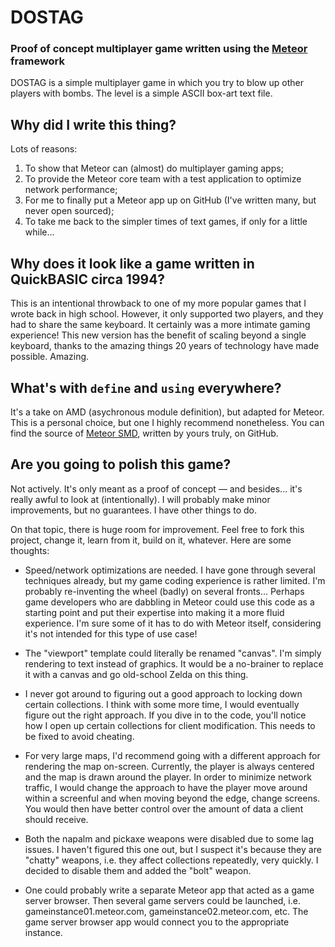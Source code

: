 # DOSTAG
### Proof of concept multiplayer game written using the [Meteor](http://www.meteor.com/) framework

DOSTAG is a simple multiplayer game in which you try to blow up other players with bombs. The level is a simple ASCII box-art text file.

## Why did I write this thing?

Lots of reasons:

1.	To show that Meteor can (almost) do multiplayer gaming apps;
2.	To provide the Meteor core team with a test application to optimize network performance;
3.	For me to finally put a Meteor app up on GitHub (I've written many, but never open sourced);
4.	To take me back to the simpler times of text games, if only for a little while...

## Why does it look like a game written in QuickBASIC circa 1994?

This is an intentional throwback to one of my more popular games that I wrote back in high school. However, it only supported two players, and they had to share the same keyboard. It certainly was a more intimate gaming experience! This new version has the benefit of scaling beyond a single keyboard, thanks to the amazing things 20 years of technology have made possible. Amazing.

## What's with `define` and `using` everywhere?

It's a take on AMD (asychronous module definition), but adapted for Meteor. This is a personal choice, but one I highly recommend nonetheless. You can find the source of [Meteor SMD](https://github.com/matb33/meteor-smd/), written by yours truly, on GitHub.

## Are you going to polish this game?

Not actively. It's only meant as a proof of concept — and besides... it's really awful to look at (intentionally). I will probably make minor improvements, but no guarantees. I have other things to do.

On that topic, there is huge room for improvement. Feel free to fork this project, change it, learn from it, build on it, whatever. Here are some thoughts:

-	Speed/network optimizations are needed. I have gone through several techniques already, but my game coding experience is rather limited. I'm probably re-inventing the wheel (badly) on several fronts... Perhaps game developers who are dabbling in Meteor could use this code as a starting point and put their expertise into making it a more fluid experience. I'm sure some of it has to do with Meteor itself, considering it's not intended for this type of use case!

-	The "viewport" template could literally be renamed "canvas". I'm simply rendering to text instead of graphics. It would be a no-brainer to replace it with a canvas and go old-school Zelda on this thing.

-	I never got around to figuring out a good approach to locking down certain collections. I think with some more time, I would eventually figure out the right approach. If you dive in to the code, you'll notice how I open up certain collections for client modification. This needs to be fixed to avoid cheating.

-	For very large maps, I'd recommend going with a different approach for rendering the map on-screen. Currently, the player is always centered and the map is drawn around the player. In order to minimize network traffic, I would change the approach to have the player move around within a screenful and when moving beyond the edge, change screens. You would then have better control over the amount of data a client should receive.

-	Both the napalm and pickaxe weapons were disabled due to some lag issues. I haven't figured this one out, but I suspect it's because they are "chatty" weapons, i.e. they affect collections repeatedly, very quickly. I decided to disable them and added the "bolt" weapon.

-	One could probably write a separate Meteor app that acted as a game server browser. Then several game servers could be launched, i.e. gameinstance01.meteor.com, gameinstance02.meteor.com, etc. The game server browser app would connect you to the appropriate instance.